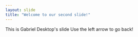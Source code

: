 ```yaml
---
layout: slide
title: "Welcome to our second slide!"
---
```

This is Gabriel Desktop's slide
Use the left arrow to go back!
